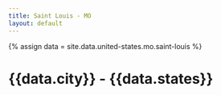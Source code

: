```yaml
---
title: Saint Louis - MO
layout: default
---
```


{% assign data = site.data.united-states.mo.saint-louis %}
# {{data.city}} - {{data.states}}
